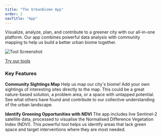 ```yaml
---
title: "The UrbanBiome App"
order: 2
navTitle: "App"
---
```


Visualize, analyze, plan, and contribute to a greener city with our all-in-one platform. Our app combines powerful data analysis with community mapping to help us build a better urban biome together.

![Tool Screenshot](/images/tool.png)

[Try our tools](https://sightings.urbanbiome.co.uk)

### Key Features

**Community Sightings Map**
Help us map our city's biome! Add your own sightings of interesting sites directly to the map. This could be a great nature-based solution, a problem area, or a space with untapped potential. See what others have found and contribute to our collective understanding of the urban landscape.

**Identify Greening Opportunities with NDVI**
The app includes live Sentinel-2 satellite data, processed to visualise the Normalised Difference Vegetation Index (NDVI). This powerful tool helps us identify areas that lack green space and target interventions where they are most needed.

